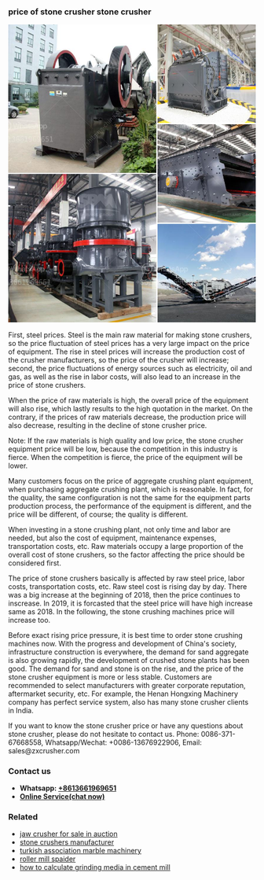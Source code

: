 <h3>price of stone crusher stone crusher</h3><img src='1708663478.jpg' alt=''><p>First, steel prices. Steel is the main raw material for making stone crushers, so the price fluctuation of steel prices has a very large impact on the price of equipment. The rise in steel prices will increase the production cost of the crusher manufacturers, so the price of the crusher will increase; second, the price fluctuations of energy sources such as electricity, oil and gas, as well as the rise in labor costs, will also lead to an increase in the price of stone crushers.</p><p>When the price of raw materials is high, the overall price of the equipment will also rise, which lastly results to the high quotation in the market. On the contrary, if the prices of raw materials decrease, the production price will also decrease, resulting in the decline of stone crusher price.</p><p>Note: If the raw materials is high quality and low price, the stone crusher equipment price will be low, because the competition in this industry is fierce. When the competition is fierce, the price of the equipment will be lower.</p><p>Many customers focus on the price of aggregate crushing plant equipment, when purchasing aggregate crushing plant, which is reasonable. In fact, for the quality, the same configuration is not the same for the equipment parts production process, the performance of the equipment is different, and the price will be different, of course; the quality is different.</p><p>When investing in a stone crushing plant, not only time and labor are needed, but also the cost of equipment, maintenance expenses, transportation costs, etc. Raw materials occupy a large proportion of the overall cost of stone crushers, so the factor affecting the price should be considered first.</p><p>The price of stone crushers basically is affected by raw steel price, labor costs, transportation costs, etc. Raw steel cost is rising day by day. There was a big increase at the beginning of 2018, then the price continues to inscrease. In 2019, it is forcasted that the steel price will have high increase same as 2018. In the following, the stone crushing machines price will increase too.</p><p>Before exact rising price pressure, it is best time to order stone crushing machines now. With the progress and development of China's society, infrastructure construction is everywhere, the demand for sand aggregate is also growing rapidly, the development of crushed stone plants has been good. The demand for sand and stone is on the rise, and the price of the stone crusher equipment is more or less stable. Customers are recommended to select manufacturers with greater corporate reputation, aftermarket security, etc. For example, the Henan Hongxing Machinery company has perfect service system, also has many stone crusher clients in India.</p><p>If you want to know the stone crusher price or have any questions about stone crusher, please do not hesitate to contact us. Phone: 0086-371-67668558, Whatsapp/Wechat: +0086-13676922906, Email: sales@zxcrusher.com</p><h3>Contact us</h3><ul><li><strong>Whatsapp:&nbsp;<a href="https://wa.me/8613661969651">+8613661969651</a></strong></li><li><a href="https://swt.shibang-china.com/?git&amp;zhl&amp;price of stone crusher stone crusher"><strong>Online Service(chat now)</strong></a></li></ul><h3>Related</h3><ul><li><a href='jaw crusher for sale in auction.md'>jaw crusher for sale in auction</a></li><li><a href='stone crushers manufacturer.md'>stone crushers manufacturer</a></li><li><a href='turkish association marble machinery.md'>turkish association marble machinery</a></li><li><a href='roller mill spaider.md'>roller mill spaider</a></li><li><a href='how to calculate grinding media in cement mill.md'>how to calculate grinding media in cement mill</a></li></ul>
